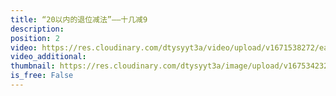 ```yaml
---
title: “20以内的退位减法”——十几减9
description: 
position: 2
video: https://res.cloudinary.com/dtysyyt3a/video/upload/v1671538272/easymath/1年级下/02单元20以内的退位减法/h2lvothd5o9ozqgcjefx.mp4
video_additional: 
thumbnail: https://res.cloudinary.com/dtysyyt3a/image/upload/v1675342321/dx7irgd0rccpwfd6qcor.png
is_free: False
---
```

